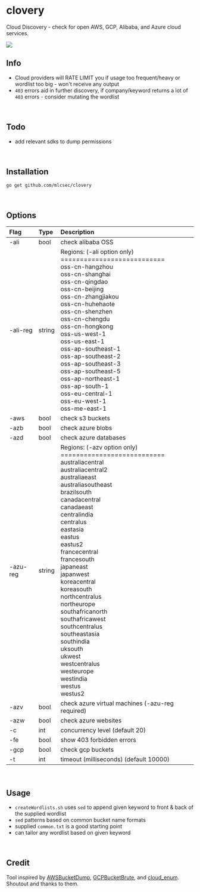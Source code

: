 # clovery
Cloud Discovery - check for open AWS, GCP, Alibaba, and Azure cloud services.  

<a href="https://asciinema.org/a/315838" target="_blank"><img src="https://asciinema.org/a/315838.svg" /></a>
<br>

## Info
* Cloud providers will RATE LIMIT you if usage too frequent/heavy or wordlist too big - won't receive any output
* `403` errors aid in further discovery, if company/keyword returns a lot of `403` errors - consider mutating the wordlist

<br>

## Todo
* add relevant sdks to dump permissions

<br>

## Installation
```
go get github.com/mlcsec/clovery
```

<br>

## Options
| Flag | Type |Description |
|:---  |:--- |:---         |
|-ali  |bool|check alibaba OSS|
|-ali-reg|string|Regions: (-ali option only)<br>===========================<br>oss-cn-hangzhou<br>oss-cn-shanghai<br>oss-cn-qingdao<br>oss-cn-beijing<br>oss-cn-zhangjiakou<br>oss-cn-huhehaote<br>oss-cn-shenzhen<br>oss-cn-chengdu<br>oss-cn-hongkong<br>oss-us-west-1<br>oss-us-east-1<br>oss-ap-southeast-1<br>oss-ap-southeast-2<br>oss-ap-southeast-3<br>oss-ap-southeast-5<br>oss-ap-northeast-1<br>oss-ap-south-1<br>oss-eu-central-1<br>oss-eu-west-1<br>oss-me-east-1|
|-aws  |bool|check s3 buckets|
|-azb  |bool|check azure blobs|
|-azd  |bool|check azure databases|
|-azu-reg|string|Regions: (-azv option only)<br>===========================<br>australiacentral<br>australiacentral2<br>australiaeast<br>australiasoutheast<br>brazilsouth<br>canadacentral<br>canadaeast<br>centralindia<br>centralus<br>eastasia<br>eastus<br>eastus2<br>francecentral<br>francesouth<br>japaneast<br>japanwest<br>koreacentral<br>koreasouth<br>northcentralus<br>northeurope<br>southafricanorth<br>southafricawest<br>southcentralus<br>southeastasia<br>southindia<br>uksouth<br>ukwest<br>westcentralus<br>westeurope<br>westindia<br>westus<br>westus2|
|-azv  |bool|check azure virtual machines (-azu-reg required)|
|-azw  |bool|check azure websites|
|-c    |int|concurrency level (default 20)|
|-fe   |bool|show 403 forbidden errors|
|-gcp  |bool|check gcp buckets|
|-t    |int|timeout (milliseconds) (default 10000)|


<br>

## Usage
* `createWordlists.sh` uses `sed` to append given keyword to front & back of the supplied wordlist
* `sed` patterns based on common bucket name formats
* supplied `common.txt` is a good starting point 
* can tailor any wordlist based on given keyword

<br>

## Credit
Tool inspired by [AWSBucketDump](https://github.com/jordanpotti/AWSBucketDump), [GCPBucketBrute](https://github.com/RhinoSecurityLabs/GCPBucketBrute), and [cloud_enum](https://github.com/initstring/cloud_enum).  Shoutout and thanks to them.
